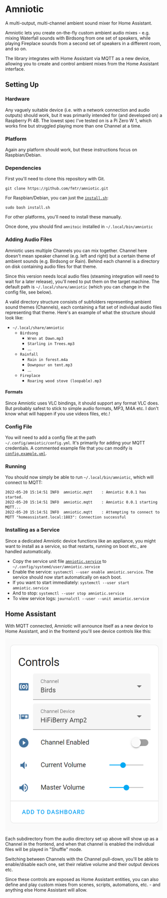 # Amniotic

A multi-output, multi-channel ambient sound mixer for Home Assistant.

Amniotic lets you create on-the-fly custom ambient audio mixes - e.g. mixing Waterfall sounds with Birdsong from one set
of speakers, while playing Fireplace sounds from a second set of speakers in a different room, and so on.

The library integrates with Home Assistant via MQTT as a new device, allowing you to create and control ambient mixes
from the Home Assistant interface.

## Setting Up

### Hardware

Any vaguely suitable device (i.e. with a network connection and audio outputs) should work, but it was primarily
intended for (and developed on) a Raspberry Pi 4B. The lowest spec I've tested on is a Pi Zero W 1, which works fine but
struggled playing more than one Channel at a time.

### Platform

Again any platform should work, but these instructions focus on Raspbian/Debian.

### Dependencies

First you'll need to clone this repository with Git.

```console
git clone https://github.com/fmtr/amniotic.git
```

For Raspbian/Debian, you can just the [`install.sh`](install.sh):

```console
sudo bash install.sh
```

For other platforms, you'll need to install these manually.

Once done, you should find `amnitoic` installed in  `~/.local/bin/amniotic`

### Adding Audio Files

Amniotic uses multiple Channels you can mix together. Channel here doesn't mean speaker channel (e.g. left and right)
but a certain theme of ambient sounds (e.g. Birdsong or Rain). Behind each channel is a directory on disk containing
audio files for that theme.

Since this version needs local audio files (steaming integration will need to wait for a later release), you'll need to
put them on the target machine. The default path is `~/.local/share/amniotic` (which you can change in the config file,
see below).

A valid directory structure consists of subfolders representing ambient sound themes (Channels), each containing a flat
set of individual audio files representing that theme. Here's an example of what the structure should look like:

- `~/.local/share/amniotic`
    - `Birdsong`
        - `Wren at Dawn.mp3`
        - `Starling in Trees.mp3`
        - ...
    - `Rainfall`
        - `Rain in forest.m4a`
        - `Downpour on tent.mp3`
        - ...
    - `Fireplace`
        - `Roaring wood stove (loopable).mp3`

#### Formats

Since Amniotic uses VLC bindings, it should support any format VLC does. But probably safest to stick to simple audio
formats, MP3, M4A etc. I don't know what will happen if you use videos files, etc.!

### Config File

You will need to add a config file at the path `~/.config/amniotic/config.yml`. It's primarily for adding your MQTT
credentials. A commented example file that you can modify is [`config.example.yml`](config.example.yml).

### Running

You should now simply be able to run `~/.local/bin/amniotic`, which will connect to MQTT:

```console
2022-05-20 15:14:51 INFO  amniotic.mqtt    : Amniotic 0.0.1 has started.
2022-05-20 15:14:51 INFO  amniotic.mqtt    : Amniotic 0.0.1 starting MQTT...
2022-05-20 15:14:51 INFO  amniotic.mqtt    : Attempting to connect to MQTT "homeassistant.local:1883": Connection successful
```

### Installing as a Service

Since a dedicated Amniotic device functions like an appliance, you might want to install as a service, so that restarts,
running on boot etc., are handled automatically.

- Copy the service unit file [`amniotic.service`](amniotic.service) to `~/.config/systemd/user/amniotic.service`
- Enable the service: `systemctl --user enable amniotic.service`. The service should now start automatically on each
  boot.
- If you want to start immediately: `systemctl --user start amniotic.service`
- And to stop: `systemctl --user stop amniotic.service`
- To view service logs: `journalctl --user --unit amniotic.service`

## Home Assistant

With MQTT connected, Amniotic will announce itself as a new device to Home Assistant, and in the frontend you'll see
device controls like this:

![](ha_controls.png)

Each subdirectory from the audio directory set up above will show up as a Channel in the frontend, and when that channel
is enabled the individual files will be played in "Shuffle"
mode.

Switching between Channels with the Channel pull-down, you'll be able to enable/disable each one, set their relative
volume and their output devices etc.

Since these controls are exposed as Home Assistant entities, you can also define and play custom mixes from scenes,
scripts, automations, etc. - and anything else Home Assistant will allow.
